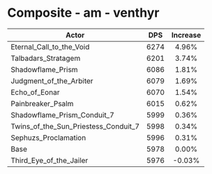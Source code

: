 # Composite - am - venthyr
| Actor | DPS | Increase |
|---|:---:|:---:|
|Eternal_Call_to_the_Void|6274|4.96%|
|Talbadars_Stratagem|6201|3.74%|
|Shadowflame_Prism|6086|1.81%|
|Judgment_of_the_Arbiter|6079|1.69%|
|Echo_of_Eonar|6070|1.54%|
|Painbreaker_Psalm|6015|0.62%|
|Shadowflame_Prism_Conduit_7|5999|0.36%|
|Twins_of_the_Sun_Priestess_Conduit_7|5998|0.34%|
|Sephuzs_Proclamation|5996|0.31%|
|Base|5978|0.00%|
|Third_Eye_of_the_Jailer|5976|-0.03%|
